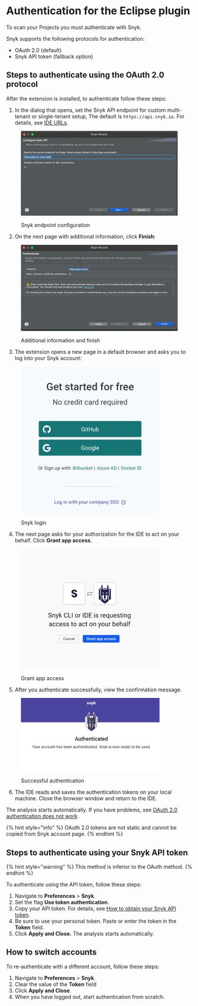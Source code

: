 # Authentication for the Eclipse plugin

To scan your Projects you must authenticate with Snyk.&#x20;

Snyk supports the following protocols for authentication:

* OAuth 2.0 (default)
* Snyk API token (fallback option)

## Steps to authenticate using the OAuth 2.0 protocol

After the extension is installed, to authenticate follow these steps:

1. In the dialog that opens, set the Snyk API endpoint for custom multi-tenant or single-tenant setup, The default is `https://api.snyk.io`. For details, see [IDE URLs](../../../working-with-snyk/regional-hosting-and-data-residency.md#ides-urls).

<figure><img src="../../../.gitbook/assets/SCR-20240822-mgxw (1).png" alt="Snyk tenant configuration" width="563"><figcaption><p>Snyk endpoint configuration</p></figcaption></figure>

2. On the next page with additional information, click **Finish**:

<figure><img src="../../../.gitbook/assets/SCR-20240822-mibb (1).png" alt="Additional information and finish" width="563"><figcaption><p>Additional information and finish</p></figcaption></figure>

3. The extension opens a new page in a default browser and asks you to log into your Snyk account:

<figure><img src="../../../.gitbook/assets/SCR-20240821-qogt.png" alt="Snyk login" width="375"><figcaption><p>Snyk login</p></figcaption></figure>

4. The next page asks for your authorization for the IDE to act on your behalf. Click **Grant app access**.

<figure><img src="../../../.gitbook/assets/SCR-20240821-qnpy.png" alt="Grant app access" width="375"><figcaption><p>Grant app access</p></figcaption></figure>

5. After you authenticate successfully, view the confirmation message.

<figure><img src="../../../.gitbook/assets/SCR-20240821-qrgp.png" alt="Successful authentication" width="375"><figcaption><p>Successful authentication</p></figcaption></figure>

6. The IDE reads and saves the authentication tokens on your local machine. Close the browser window and return to the IDE.

The analysis starts automatically. If you have problems, see [OAuth 2.0 authentication does not work](../troubleshooting-ides/how-to-set-environment-variables-by-operating-system-os-for-ides-and-cli-1.md).

{% hint style="info" %}
OAuth 2.0 tokens are not static and cannot be copied from Snyk account page.
{% endhint %}

## Steps to authenticate using your Snyk API token

{% hint style="warning" %}
This method is inferior to the OAuth method.
{% endhint %}

To authenticate using the API token, follow these steps:

1. Navigate to **Preferences** > **Snyk**.
2. Set the flag **Use token authentication**.
3. Copy your API token. For details, see [How to obtain your Snyk API token](../../../getting-started/how-to-obtain-and-use-your-snyk-api-token.md).
4. Be sure to use your personal token.  Paste or enter the token in the **Token** field.
5. Click **Apply and Close.** The analysis starts automatically.

## How to switch accounts

To re-authenticate with a different account, follow these steps:

1. Navigate to **Preferences** > **Snyk**.
2. Clear the value of the **Token** field
3. Click **Apply and Close**.
4. When you have logged out, start authentication from scratch.
